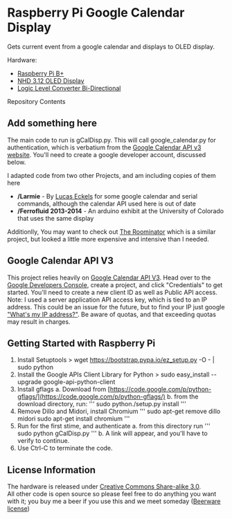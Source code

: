 Raspberry Pi Google Calendar Display
====================================

Gets current event from a google calendar and displays to OLED display.

Hardware:
* [Raspberry Pi B+](https://www.sparkfun.com/products/12994/)
* [NHD 3.12 OLED Display](http://www.digikey.com/product-detail/en/NHD-3.12-25664UMY3/NHD-3.12-25664UMY3-ND/3712528)
* [Logic Level Converter Bi-Directional](https://www.sparkfun.com/products/12009)

Repository Contents

Add something here
-------------------

The main code to run is gCalDisp.py.  This will call google_calendar.py for authentication, which is verbatium from the [Google Calendar API v3 website](https://developers.google.com/google-apps/calendar/instantiate).  You'll need to create a google developer account, discussed below.


I adapted code from two other Projects, and am including copies of them here
* **/Larmie** - By [Lucas Eckels](http://blog.lucaseckels.com/2009/03/02/larmie-the-arduino-alarm-scheduler/) for some google calendar and serial commands, although the calendar API used here is out of date
* **/Ferrofluid 2013-2014** - An arduino exhibit at the University of Colorado that uses the same display

Additionlly, You may want to check out [The Roominator](https://github.com/bryanduxbury/roominator) which is a similar project, but looked a little more expensive and intensive than I needed.

Google Calendar API V3
----------------------

This project relies heavily on [Google Calendar API V3](https://developers.google.com/google-apps/calendar/).  Head over to the [Google Developers Console](https://console.developers.google.com/project), create a project, and click "Credentials" to get started.  You'll need to create a new client ID as well as Public API access.  Note: I used a server application API access key, which is tied to an IP address.  This could be an issue for the future, but to find your IP just google ["What's my IP address?"](https://www.google.com/search?q=whats+my+ip+address).  Be aware of quotas, and that exceeding quotas may result in charges.  

Getting Started with Raspberry Pi
---------------------------------

1.  Install Setuptools
          > wget https://bootstrap.pypa.io/ez_setup.py -O - | sudo python
2.  Install the Google APIs Client Library for Python
          > sudo easy_install --upgrade google-api-python-client
3.  Install gflags
    a.  Download from [https://code.google.com/p/python-gflags/](https://code.google.com/p/python-gflags/)
    b.  from the download directory, run: 
'''
          sudo python./setup.py install
'''
4.  Remove Dillo and Midori, install Chromium
'''
          sudo apt-get remove dillo midori
          sudo apt-get install chromium
'''
5. Run for the first stime, and authenticate
    a.  from this directory run
'''
           sudo python gCalDisp.py
'''
    b.  A link will appear, and you'll have to verify to continue.
6. Use Ctrl-C to terminate the code.


License Information
-------------------

The hardware is released under [Creative Commons Share-alike 3.0](http://creativecommons.org/licenses/by-sa/3.0/).  
All other code is open source so please feel free to do anything you want with it; you buy me a beer if you use this and we meet someday ([Beerware license](http://en.wikipedia.org/wiki/Beerware))
